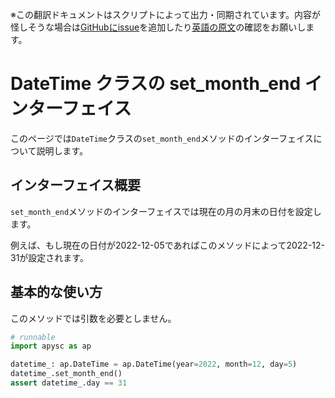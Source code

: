 <span class="inconspicuous-txt">※この翻訳ドキュメントはスクリプトによって出力・同期されています。内容が怪しそうな場合は<a href="https://github.com/simon-ritchie/apysc/issues" target="_blank">GitHubにissue</a>を追加したり[英語の原文](https://simon-ritchie.github.io/apysc/en/datetime_set_month_end.html)の確認をお願いします。</span>

# DateTime クラスの set_month_end インターフェイス

このページでは`DateTime`クラスの`set_month_end`メソッドのインターフェイスについて説明します。

## インターフェイス概要

`set_month_end`メソッドのインターフェイスでは現在の月の月末の日付を設定します。

例えば、もし現在の日付が2022-12-05であればこのメソッドによって2022-12-31が設定されます。

## 基本的な使い方

このメソッドでは引数を必要としません。

```py
# runnable
import apysc as ap

datetime_: ap.DateTime = ap.DateTime(year=2022, month=12, day=5)
datetime_.set_month_end()
assert datetime_.day == 31
```